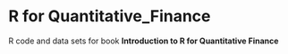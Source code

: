 R for Quantitative_Finance
==========================
R code and data sets for book **Introduction to R for Quantitative Finance**
